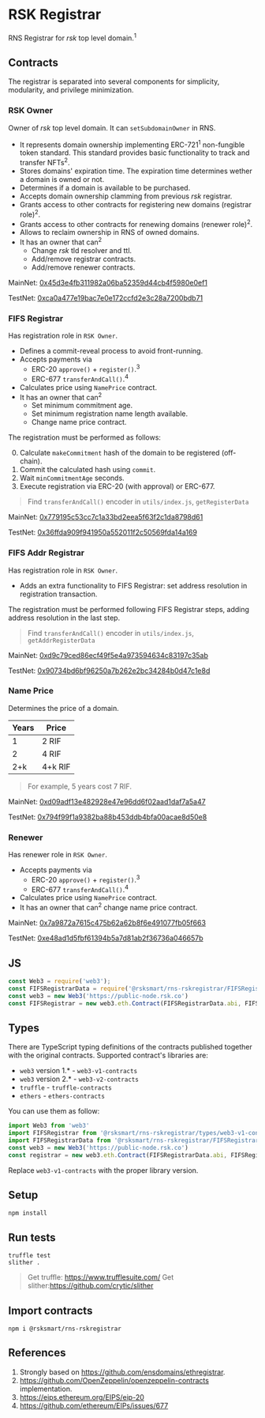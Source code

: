 # RSK Registrar

RNS Registrar for _rsk_ top level domain.<sup>1</sup>

## Contracts

The registrar is separated into several components for simplicity, modularity, and privilege minimization.

### RSK Owner

Owner of _rsk_ top level domain. It can `setSubdomainOwner` in RNS.

- It represents domain ownership implementing ERC-721<sup>1</sup> non-fungible token standard. This standard provides basic functionality to track and transfer NFTs<sup>2</sup>.
- Stores domains' expiration time. The expiration time determines wether a domain is owned or not.
- Determines if a domain is available to be purchased.
- Accepts domain ownership clamming from previous _rsk_ registrar.
- Grants access to other contracts for registering new domains (registrar role)<sup>2</sup>.
- Grants access to other contracts for renewing domains (renewer role)<sup>2</sup>.
- Allows to reclaim ownership in RNS of owned domains.
- It has an owner that can<sup>2</sup>
  - Change _rsk_ tld resolver and ttl.
  - Add/remove registrar contracts.
  - Add/remove renewer contracts.

MainNet: [0x45d3e4fb311982a06ba52359d44cb4f5980e0ef1](https://explorer.rsk.co/address/0x45d3e4fb311982a06ba52359d44cb4f5980e0ef1)

TestNet: [0xca0a477e19bac7e0e172ccfd2e3c28a7200bdb71](https://explorer.testnet.rsk.co/address/0xca0a477e19bac7e0e172ccfd2e3c28a7200bdb71)

### FIFS Registrar

Has registration role in `RSK Owner`.

- Defines a commit-reveal process to avoid front-running.
- Accepts payments via
  - ERC-20 `approve()` + `register()`.<sup>3</sup>
  - ERC-677 `transferAndCall()`.<sup>4</sup>
- Calculates price using `NamePrice` contract.
- It has an owner that can<sup>2</sup>
  - Set minimum commitment age.
  - Set minimum registration name length available.
  - Change name price contract.

The registration must be performed as follows:

0. Calculate `makeCommitment` hash of the domain to be registered (off-chain).
1. Commit the calculated hash using `commit`.
2. Wait `minCommitmentAge` seconds.
3. Execute registration via ERC-20 (with approval) or ERC-677.

> Find `transferAndCall()` encoder in `utils/index.js`, `getRegisterData`

MainNet: [0x779195c53cc7c1a33bd2eea5f63f2c1da8798d61](https://explorer.rsk.co/address/0x779195c53cc7c1a33bd2eea5f63f2c1da8798d61)

TestNet: [0x36ffda909f941950a552011f2c50569fda14a169](https://explorer.testnet.rsk.co/address/0x36ffda909f941950a552011f2c50569fda14a169)

### FIFS Addr Registrar

Has registration role in `RSK Owner`.

- Adds an extra functionality to FIFS Registrar: set address resolution in registration transaction.

The registration must be performed following FIFS Registrar steps, adding address resolution in the last step.

> Find `transferAndCall()` encoder in `utils/index.js`, `getAddrRegisterData`

MainNet: [0xd9c79ced86ecf49f5e4a973594634c83197c35ab](https://explorer.rsk.co/address/0xd9c79ced86ecf49f5e4a973594634c83197c35ab)

TestNet: [0x90734bd6bf96250a7b262e2bc34284b0d47c1e8d](https://explorer.testnet.rsk.co/address/0x90734bd6bf96250a7b262e2bc34284b0d47c1e8d)

### Name Price

Determines the price of a domain.

| Years | Price |
| - | - |
| 1 | 2 RIF |
| 2 | 4 RIF |
| 2+k | 4+k RIF |

> For example, 5 years cost 7 RIF.

MainNet: [0xd09adf13e482928e47e96dd6f02aad1daf7a5a47](https://explorer.rsk.co/address/0x779195c53cc7c1a33bd2eea5f63f2c1da8798d61)

TestNet: [0x794f99f1a9382ba88b453ddb4bfa00acae8d50e8](https://explorer.testnet.rsk.co/address/0x36ffda909f941950a552011f2c50569fda14a169)

### Renewer

Has renewer role in `RSK Owner`.

- Accepts payments via
  - ERC-20 `approve()` + `register()`.<sup>3</sup>
  - ERC-677 `transferAndCall()`.<sup>4</sup>
- Calculates price using `NamePrice` contract.
- It has an owner that can<sup>2</sup> change name price contract.

MainNet: [0x7a9872a7615c475b62a62b8f6e491077fb05f663](https://explorer.rsk.co/address/0x7a9872a7615c475b62a62b8f6e491077fb05f663)

TestNet: [0xe48ad1d5fbf61394b5a7d81ab2f36736a046657b](https://explorer.testnet.rsk.co/address/0xe48ad1d5fbf61394b5a7d81ab2f36736a046657b)

## JS

```js
const Web3 = require('web3');
const FIFSRegistrarData = require('@rsksmart/rns-rskregistrar/FIFSRegistrarData.json');
const web3 = new Web3('https://public-node.rsk.co')
const FIFSRegistrar = new web3.eth.Contract(FIFSRegistrarData.abi, FIFSRegistrarData.address.rskMainnet);
```

## Types

There are TypeScript typing definitions of the contracts published together with the original contracts. 
Supported contract's libraries are: 

* `web3` version 1.* - `web3-v1-contracts`
* `web3` version 2.* - `web3-v2-contracts`
* `truffle` - `truffle-contracts`
* `ethers` - `ethers-contracts`

You can use them as follow:

```typescript
import Web3 from 'web3'
import FIFSRegistrar from '@rsksmart/rns-rskregistrar/types/web3-v1-contracts/FIFSRegistrarData.d.ts'
import FIFSRegistrarData from '@rsksmart/rns-rskregistrar/FIFSRegistrarData.json'
const web3 = new Web3('https://public-node.rsk.co')
const registrar = new web3.eth.Contract(FIFSRegistrarData.abi, FIFSRegistrarData.address.rskMainnet) as FIFSRegistrar
```

Replace `web3-v1-contracts` with the proper library version.

## Setup

```
npm install
```

## Run tests

```
truffle test
slither .
```

> Get truffle: https://www.trufflesuite.com/
> Get slither:https://github.com/crytic/slither

## Import contracts

```
npm i @rsksmart/rns-rskregistrar
```

## References

1. Strongly based on https://github.com/ensdomains/ethregistrar.
2. https://github.com/OpenZeppelin/openzeppelin-contracts implementation.
3. https://eips.ethereum.org/EIPS/eip-20
4. https://github.com/ethereum/EIPs/issues/677
